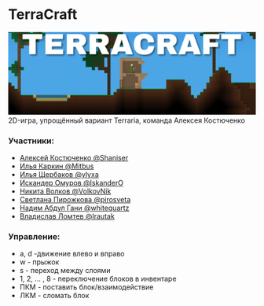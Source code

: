 # TerraCraft
![logo](Images/TerraCraftLogo.png)
2D-игра, упрощённый вариант Terraria, команда Алексея Костюченко


### Участники:
* [Алексей Костюченко @Shaniser](https://github.com/Shaniser)
* [Илья Каркин @Mitbus](https://github.com/Mitbus)
* [Илья Щербаков @ylyxa](https://github.com/ylyxa)
* [Искандер Омуров @IskanderO](https://github.com/IskanderO)
* [Никита Волков @VolkovNik](https://github.com/VolkovNik)
* [Светлана Пирожкова @pirosveta](https://github.com/pirosveta)
* [Надим Абдул Гани @whitequartz](https://github.com/whitequartz)
* [Владислав Ломтев @Irautak](https://github.com/Irautak)



### Управление:
* a, d -движение влево и вправо
* w - прыжок
* s - переход между слоями
* 1, 2, ... , 8 - переключение блоков в инвентаре
* ПКМ - поставить блок/взаимодействие
* ЛКМ - сломать блок
